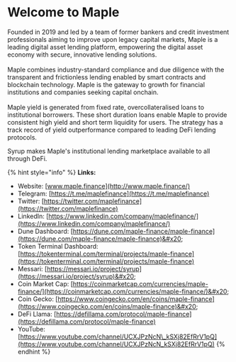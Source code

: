 # Welcome to Maple

Founded in 2019 and led by a team of former bankers and credit investment professionals aiming to improve upon legacy capital markets, Maple is a leading digital asset lending platform, empowering the digital asset economy with secure, innovative lending solutions. \
\
Maple combines industry-standard compliance and due diligence with the transparent and frictionless lending enabled by smart contracts and blockchain technology. Maple is the gateway to growth for financial institutions and companies seeking capital onchain.\
\
Maple yield is generated from fixed rate, overcollateralised loans to institutional borrowers. These short duration loans enable Maple to provide consistent high yield and short term liquidity for users. The strategy has a track record of yield outperformance compared to leading DeFi lending protocols.&#x20;

Syrup makes Maple's institutional lending marketplace available to all through DeFi.&#x20;

{% hint style="info" %}
**Links:**

* Website: [www.maple.finance](http://www.maple.finance/)
* Telegram: [https://t.me/maplefinance](https://t.me/maplefinance)
* Twitter: [https://twitter.com/maplefinance](https://twitter.com/maplefinance)
* LinkedIn: [https://www.linkedin.com/company/maplefinance/](https://www.linkedin.com/company/maplefinance/)
* Dune Dashboard: [https://dune.com/maple-finance/maple-finance](https://dune.com/maple-finance/maple-finance)&#x20;
* Token Terminal Dashboard: [https://tokenterminal.com/terminal/projects/maple-finance](https://tokenterminal.com/terminal/projects/maple-finance)
* Messari: [https://messari.io/project/syrup](https://messari.io/project/syrup)&#x20;
* Coin Market Cap: [https://coinmarketcap.com/currencies/maple-finance/](https://coinmarketcap.com/currencies/maple-finance/)&#x20;
* Coin Gecko: [https://www.coingecko.com/en/coins/maple-finance](https://www.coingecko.com/en/coins/maple-finance)&#x20;
* DeFi Llama: [https://defillama.com/protocol/maple-finance](https://defillama.com/protocol/maple-finance)
* YouTube: [https://www.youtube.com/channel/UCXJPzNcN\_kSXj82EfRrV1pQ](https://www.youtube.com/channel/UCXJPzNcN_kSXj82EfRrV1pQ)
{% endhint %}
